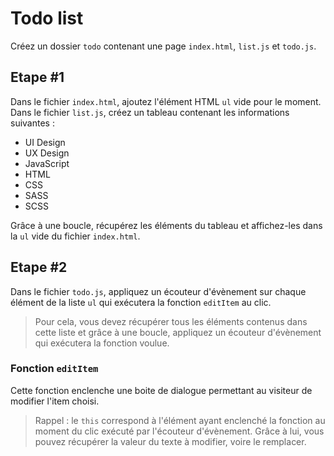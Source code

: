 # Todo list

Créez un dossier `todo` contenant une page `index.html`, `list.js` et `todo.js`.

## Etape #1

Dans le fichier `index.html`, ajoutez l'élément HTML `ul` vide pour le moment.  
Dans le fichier `list.js`, créez un tableau contenant les informations suivantes : 
* UI Design
* UX Design
* JavaScript
* HTML
* CSS
* SASS
* SCSS

Grâce à une boucle, récupérez les éléments du tableau et affichez-les dans la `ul` vide du fichier `index.html`.

## Etape #2

Dans le fichier `todo.js`, appliquez un écouteur d'évènement sur chaque élément de la liste `ul` qui exécutera la fonction `editItem` au clic.

> Pour cela, vous devez récupérer tous les éléments contenus dans cette liste et grâce à une boucle, appliquez un écouteur d'évènement qui exécutera la fonction voulue.

### Fonction `editItem`

Cette fonction enclenche une boite de dialogue permettant au visiteur de modifier l'item choisi.

> Rappel : le `this` correspond à l'élément ayant enclenché la fonction au moment du clic exécuté par l'écouteur d'évènement. Grâce à lui, vous pouvez récupérer la valeur du texte à modifier, voire le remplacer.

